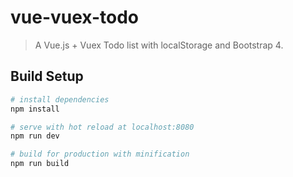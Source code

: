 # vue-vuex-todo

> A Vue.js + Vuex Todo list with localStorage and Bootstrap 4.

## Build Setup

``` bash
# install dependencies
npm install

# serve with hot reload at localhost:8080
npm run dev

# build for production with minification
npm run build
```
